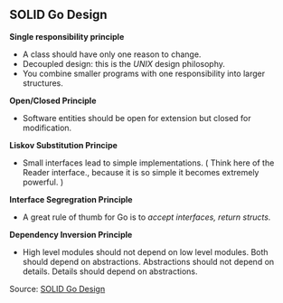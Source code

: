 SOLID Go Design
---------------

**Single responsibility principle**
* A class should have only one reason to change.
* Decoupled design: this is the *UNIX* design philosophy.
* You combine smaller programs with one responsibility into larger structures.


**Open/Closed Principle**
* Software entities should be open for extension but closed for modification.


**Liskov Substitution Principe**
* Small interfaces lead to simple implementations. ( Think here of the Reader interface.,
	because it is so simple it becomes extremely powerful. )

**Interface Segregration Principle**
* A great rule of thumb for Go is to *accept interfaces, return structs.*


**Dependency Inversion Principle**
* High level modules should not depend on low level modules. Both should
  depend on abstractions.
  Abstractions should not depend on details. Details should depend on abstractions.

Source: [SOLID Go Design](https://www.youtube.com/watch?v=zzAdEt3xZ1M)
